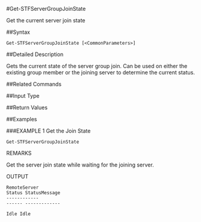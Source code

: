 #Get-STFServerGroupJoinState
Get the current server join state
##Syntax
```Get-STFServerGroupJoinState [<CommonParameters>]
```
##Detailed Description
Gets the current state of the server group join. Can be used on either the existing group member or the joining server to determine the current status.
##Related Commands
##Input Type
##Return Values
##Examples
###EXAMPLE 1 Get the Join State
```Get-STFServerGroupJoinState
```
REMARKS
Get the server join state while waiting for the joining server.
OUTPUT
```RemoteServer                                                                 
Status StatusMessage                           
------------                                                                 
------ -------------                           
                                                                               
Idle Idle
```
